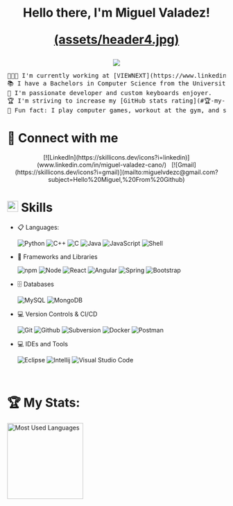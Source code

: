 <h1 align="center">
Hello there, I'm Miguel Valadez!

[(assets/header4.jpg)](https://github.com/MVCx9/)
</h1>

<p align="center">
	<img src="https://readme-typing-svg.herokuapp.com?lines=Computer+Engineering+Student;Back+End+Developer;%20Java%20|%20Spring%%20|%20Node;Learn%20new%20things%20from%20everywhere&center=true&width=380&height=45">
</p>

<pre>
👨🏻‍💻 I'm currently working at [VIEWNEXT](https://www.linkedin.com/company/viewnext/) where I work developing software!
📚 I have a Bachelors in Computer Science from the University of Zaragoza
🌱 I'm passionate developer and custom keyboards enjoyer.
🏆 I'm striving to increase my [GitHub stats rating](#🏆-my-stats) by creating new proyects.
🤠 Fun fact: I play computer games, workout at the gym, and sleep with my dog!
</pre>


# 🤝 Connect with me

<p align="center">
[![LinkedIn](https://skillicons.dev/icons?i=linkedin)](www.linkedin.com/in/miguel-valadez-cano/) &nbsp;
[![Gmail](https://skillicons.dev/icons?i=gmail)](mailto:miguelvdezc@gmail.com?subject=Hello%20Miguel,%20From%20Github)
</p>


# <img src="https://media2.giphy.com/media/QssGEmpkyEOhBCb7e1/giphy.gif?cid=ecf05e47a0n3gi1bfqntqmob8g9aid1oyj2wr3ds3mg700bl&rid=giphy.gif" width ="25"><b> Skills</b>

<p align="center">

- 📋 Languages:
    
    <img alt="Python" src="https://img.shields.io/badge/Python%20-%2314354C.svg?style=for-the-badge&logo=python&logoColor=white">
    <img alt="C++" src="https://img.shields.io/badge/C++%20-%2300599C.svg?style=for-the-badge&logo=c%2B%2B&logoColor=white">
    <img alt="C" src="https://img.shields.io/badge/C-00599C?style=for-the-badge&logo=c&logoColor=white">
    <img alt="Java" src="https://custom-icon-badges.demolab.com/badge/Java-ED8B00.svg?style=for-the-badge&logo=java-colorful">
    <img alt="JavaScript" src="https://img.shields.io/badge/JavaScript%20-%23F7DF1E.svg?style=for-the-badge&logo=javascript&logoColor=black">
    <img alt="Shell" src="https://img.shields.io/badge/shell_script-%23121011.svg?style=for-the-badge&logo=gnu-bash&logoColor=white">

    <br/>

- 🧰 Frameworks and Libraries

    <img alt="npm" src="https://img.shields.io/badge/npm-CB3837?style=for-the-badge&logo=npm&logoColor=white">
    <img alt="Node" src="https://img.shields.io/badge/Node.js-339933?style=for-the-badge&logo=nodedotjs&logoColor=white">
    <img alt="React" src="https://img.shields.io/badge/React-20232A?style=for-the-badge&logo=react&logoColor=61DAFB">
    <img alt="Angular" src="https://img.shields.io/badge/Angular%20-%23D00000.svg?style=for-the-badge&logo=Angular&logoColor=white">
    <img alt="Spring" src="https://img.shields.io/badge/Spring%20Boot%20-%2334A853.svg?style=for-the-badge&logo=Springboot&logoColor=white">
    <img alt="Bootstrap" src="https://img.shields.io/badge/Bootstrap%20-%23150458.svg?style=for-the-badge&logo=Bootstrap&logoColor=white">

    <br/>

- 🗄️ Databases
 
    <img alt="MySQL" src="https://img.shields.io/badge/MySQL-00000F?style=for-the-badge&logo=mysql&logoColor=white">
    <img alt="MongoDB" src="https://img.shields.io/badge/MongoDB-4EA94B?style=for-the-badge&logo=mongodb&logoColor=white">

    <br/>

- 💻 Version Controls & CI/CD

    <img alt="Git" src="https://img.shields.io/badge/Git-F05032?style=for-the-badge&logo=git&logoColor=fff">
    <img alt="Github" src="https://img.shields.io/badge/GitHub-181717?style=for-the-badge&logo=github&logoColor=fff">
    <img alt="Subversion" src="https://img.shields.io/badge/Subversion-%23809CC9?style=for-the-badge&logo=Subversion&logoColor=black">
    <img alt="Docker" src="https://img.shields.io/badge/Docker-2496ED?style=for-the-badge&logo=docker&logoColor=fff">
    <img alt="Postman" src="https://img.shields.io/badge/Postman-FF6C37?style=for-the-badge&logo=postman&logoColor=white">

    <br/>

- 💻 IDEs and Tools

    <img alt="Eclipse" src="https://img.shields.io/badge/Eclipse%20IDE-%232C2255?style=for-the-badge&logo=Eclipse%20IDE&logoColor=white">
    <img alt="Intellij" src="https://img.shields.io/badge/IntelliJ%20IDEA-000?style=for-the-badge&logo=intellijidea&logoColor=fff">
    <img alt="Visual Studio Code" src="https://img.shields.io/badge/Visual%20Studio%20Code-0078d7.svg?style=for-the-badge&logo=visual-studio-code&logoColor=white">
    
</p>
</br>

# 🏆 My Stats:

<p>
    <img height=175 alt="Most Used Languages" src="https://github-readme-stats.vercel.app/api/top-langs/?username=MVCx9&layout=compact&theme=dark"/>&nbsp;&nbsp;
</p>

</div>

